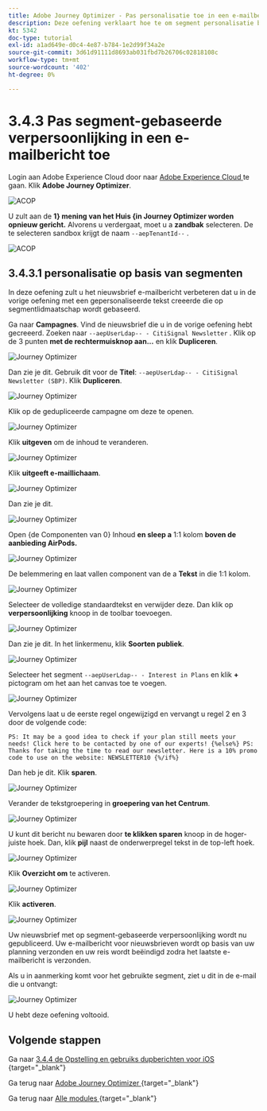 ```yaml
---
title: Adobe Journey Optimizer - Pas personalisatie toe in een e-mailbericht
description: Deze oefening verklaart hoe te om segment personalisatie binnen een e-mailinhoud te gebruiken
kt: 5342
doc-type: tutorial
exl-id: a1ad649e-d0c4-4e87-b784-1e2d99f34a2e
source-git-commit: 3d61d91111d8693ab031fbd7b26706c02818108c
workflow-type: tm+mt
source-wordcount: '402'
ht-degree: 0%

---
```


# 3.4.3 Pas segment-gebaseerde verpersoonlijking in een e-mailbericht toe

Login aan Adobe Experience Cloud door naar [ Adobe Experience Cloud ](https://experience.adobe.com) te gaan. Klik **Adobe Journey Optimizer**.

![ ACOP ](./../../../../modules/delivery-activation/ajo-b2c/ajob2c-1/images/acophome.png)

U zult aan de **1} mening van het Huis {in Journey Optimizer worden opnieuw gericht.** Alvorens u verdergaat, moet u a **zandbak** selecteren. De te selecteren sandbox krijgt de naam ``--aepTenantId--`` .

![ ACOP ](./../../../../modules/delivery-activation/ajo-b2c/ajob2c-1/images/acoptriglp.png)

## 3.4.3.1 personalisatie op basis van segmenten

In deze oefening zult u het nieuwsbrief e-mailbericht verbeteren dat u in de vorige oefening met een gepersonaliseerde tekst creeerde die op segmentlidmaatschap wordt gebaseerd.

Ga naar **Campagnes**. Vind de nieuwsbrief die u in de vorige oefening hebt gecreeerd. Zoeken naar `--aepUserLdap-- - CitiSignal Newsletter` . Klik op de 3 punten **met de rechtermuisknop aan...** en klik **Dupliceren**.

![ Journey Optimizer ](./images/sbp1.png)

Dan zie je dit. Gebruik dit voor de **Titel**: `--aepUserLdap-- - CitiSignal Newsletter (SBP)`. Klik **Dupliceren**.

![ Journey Optimizer ](./images/sbp2.png)

Klik op de gedupliceerde campagne om deze te openen.

![ Journey Optimizer ](./images/sbp3.png)

Klik **uitgeven** om de inhoud te veranderen.

![ Journey Optimizer ](./images/sbp3a.png)

Klik **uitgeeft e-maillichaam**.

![ Journey Optimizer ](./images/sbp4.png)

Dan zie je dit.

![ Journey Optimizer ](./images/sbp5.png)

Open {de Componenten van 0} Inhoud **en sleep a** 1:1 kolom **boven de aanbieding AirPods.**

![ Journey Optimizer ](./images/sbp6.png)

De belemmering en laat vallen component van de a **Tekst** in die 1:1 kolom.

![ Journey Optimizer ](./images/sbp6a.png)

Selecteer de volledige standaardtekst en verwijder deze. Dan klik op **verpersoonlijking** knoop in de toolbar toevoegen.

![ Journey Optimizer ](./images/sbp7.png)

Dan zie je dit. In het linkermenu, klik **Soorten publiek**.

![ Journey Optimizer ](./images/seg1.png)

Selecteer het segment `--aepUserLdap-- - Interest in Plans` en klik **+** pictogram om het aan het canvas toe te voegen.

![ Journey Optimizer ](./images/seg3.png)

Vervolgens laat u de eerste regel ongewijzigd en vervangt u regel 2 en 3 door de volgende code:

``
    PS: It may be a good idea to check if your plan still meets your needs! Click here to be contacted by one of our experts!
{%else%}
    PS: Thanks for taking the time to read our newsletter. Here is a 10% promo code to use on the website: NEWSLETTER10
{%/if%}
``

Dan heb je dit. Klik **sparen**.

![ Journey Optimizer ](./images/seg4.png)

Verander de tekstgroepering in **groepering van het Centrum**.

![ Journey Optimizer ](./images/sbp9.png)

U kunt dit bericht nu bewaren door **te klikken sparen** knoop in de hoger-juiste hoek. Dan, klik **pijl** naast de onderwerpregel tekst in de top-left hoek.

![ Journey Optimizer ](./images/sbp9a.png)

Klik **Overzicht om** te activeren.

![ Journey Optimizer ](./images/oc79afff.png)

Klik **activeren**.

![ Journey Optimizer ](./images/oc79bfff.png)

Uw nieuwsbrief met op segment-gebaseerde verpersoonlijking wordt nu gepubliceerd. Uw e-mailbericht voor nieuwsbrieven wordt op basis van uw planning verzonden en uw reis wordt beëindigd zodra het laatste e-mailbericht is verzonden.

Als u in aanmerking komt voor het gebruikte segment, ziet u dit in de e-mail die u ontvangt:

![ Journey Optimizer ](./images/sbp20fff.png)

U hebt deze oefening voltooid.

## Volgende stappen

Ga naar [ 3.4.4 de Opstelling en gebruiks dupberichten voor iOS ](./ex4.md){target="_blank"}

Ga terug naar [ Adobe Journey Optimizer ](journeyoptimizer.md){target="_blank"}

Ga terug naar [ Alle modules ](./../../../../overview.md){target="_blank"}
